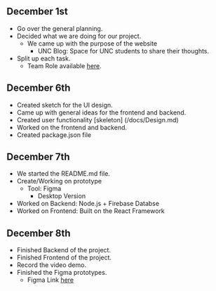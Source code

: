 ## December 1st
- Go over the general planning.
- Decided what we are doing for our project.
     - We came up with the purpose of the website
          - UNC Blog: Space for UNC students to share their thoughts.
- Split up each task.
     - Team Role available [here](Team.md).

## December 6th
- Created sketch for the UI design.
- Came up with general ideas for the frontend and backend.
- Created user functionality [skeleton] (/docs/Design.md) 
- Worked on the frontend and backend.
- Created package.json file

## December 7th
- We started the README.md file.
- Create/Working on prototype
     - Tool: Figma
          - Desktop Version   
- Worked on Backend: Node.js + Firebase Databse   
- Worked on Frontend: Built on the React Framework      

## December 8th
- Finished Backend of the project.
- Finished Frontend of the project.
- Record the video demo.
- Finished the Figma prototypes.
     - Figma Link [here](https://www.figma.com/file/WVtDdIZeL4nWC4gl5nEN0K/COMP-426-Project?node-id=30%3A41&t=yhiCZizVFLKHPCqM-1) 
